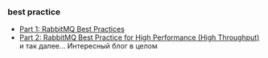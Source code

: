 ### best practice

- [Part 1: RabbitMQ Best Practices](https://www.cloudamqp.com/blog/part1-rabbitmq-best-practice.html)
- [Part 2: RabbitMQ Best Practice for High Performance (High Throughput)](https://www.cloudamqp.com/blog/part2-rabbitmq-best-practice-for-high-performance.html)
и так далее... Интересный блог в целом